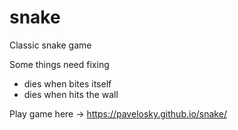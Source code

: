 # snake
Classic snake game

Some things need fixing
  - dies when bites itself
  - dies when hits the wall

Play game here ->  https://pavelosky.github.io/snake/
